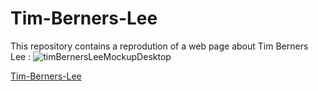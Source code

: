 # Tim-Berners-Lee

This repository contains a reprodution of a web page about Tim Berners Lee :
![timBernersLeeMockupDesktop](https://www.github.com/anthosaxe/Tim-Berners-Lee/images/timBernersLeeMockupDesktop.png)

[Tim-Berners-Lee](https://anthosaxe.github.io/Tim-Berners-Lee/)
